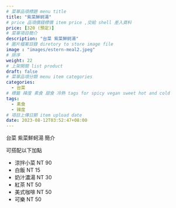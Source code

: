 ```yaml
---
# 菜單品項標題 menu title 
title: "紫菜鮮蚵湯"
# price 品項價錢標價 item price ,交給 shell 差入資料
price: [320 (預定)] 
# 菜單項目簡介 
description: "台菜 紫菜鮮蚵湯"
# 圖片檔案目錄 diretory to store image file
image : "images/estern-meal2.jpeg"
# 排序
weight: 22 
# 上架開關 list product 
draft: false
# 菜單品項分類 menu item categories 
categories:
  - 台菜
# 標籤 辣度 素食 甜食 冷熱 tags for spicy vegan sweet hot and cold 
tags:
  - 素食
  - 辣度
# 項目上傳日期 item upload date 
date: 2023-08-12T03:52:47+08:00
---
```


台菜 紫菜鮮蚵湯 簡介

可搭配以下加點

- 涼拌小菜  NT 90
- 白飯 NT 15
- 奶汁濃湯 NT 30
- 紅茶  NT 50
- 美式咖啡 NT 50
- 可樂 NT 50
